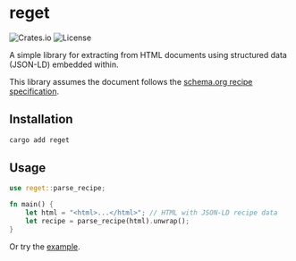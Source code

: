 # reget
![Crates.io](https://img.shields.io/crates/v/reget) 
![License](https://img.shields.io/badge/license-MIT-blue) 

A simple library for extracting from HTML documents using structured data (JSON-LD) embedded within.

This library assumes the document follows the [schema.org recipe specification](https://schema.org/Recipe).

## Installation

```bash
cargo add reget
```

## Usage

```rust
use reget::parse_recipe;

fn main() {
    let html = "<html>...</html>"; // HTML with JSON-LD recipe data
    let recipe = parse_recipe(html).unwrap();
}
```

Or try the [example](examples/parse.rs).